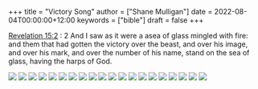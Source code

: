 +++
title = "Victory Song"
author = ["Shane Mulligan"]
date = 2022-08-04T00:00:00+12:00
keywords = ["bible"]
draft = false
+++

[Revelation 15:2](https://www.churchofjesuschrist.org/study/scriptures/nt/rev/15?lang=eng&id=2#p2)
: 2 And I saw as it were a asea of glass mingled with fire: and them that had gotten the victory over the beast, and over his image, and over his mark, and over the number of his name, stand on the sea of glass, having the harps of God.

![](https://github.com/frottage/dall-e-2-generations/raw/master/revelation-of-john/victory-sea-of-glass-fire-harps/DALL%C2%B7E%202022-08-04%2019.36.32%20-%20Standing%20on%20a%20sea%20of%20glass%20and%20fire,%20holding%20the%20harp%20of%20God.%20Digital%20Art.jpg)
![](https://github.com/frottage/dall-e-2-generations/raw/master/revelation-of-john/victory-sea-of-glass-fire-harps/DALL%C2%B7E%202022-08-04%2019.36.36%20-%20Standing%20on%20a%20sea%20of%20glass%20and%20fire,%20holding%20the%20harp%20of%20God.%20Digital%20Art.jpg)
![](https://github.com/frottage/dall-e-2-generations/raw/master/revelation-of-john/victory-sea-of-glass-fire-harps/DALL%C2%B7E%202022-08-04%2019.36.45%20-%20Standing%20on%20a%20sea%20of%20glass%20and%20fire,%20holding%20the%20harp%20of%20God.%20Digital%20Art.jpg)
![](https://github.com/frottage/dall-e-2-generations/raw/master/revelation-of-john/victory-sea-of-glass-fire-harps/DALL%C2%B7E%202022-08-04%2019.36.55%20-%20Standing%20on%20a%20sea%20of%20glass%20and%20fire,%20holding%20the%20harp%20of%20God.%20Digital%20Art.jpg)
![](https://github.com/frottage/dall-e-2-generations/raw/master/revelation-of-john/victory-sea-of-glass-fire-harps/DALL%C2%B7E%202022-08-04%2019.37.16%20-%20Standing%20on%20a%20sea%20of%20glass%20and%20fire,%20holding%20the%20harp%20of%20God.%20Digital%20Art.jpg)
![](https://github.com/frottage/dall-e-2-generations/raw/master/revelation-of-john/victory-sea-of-glass-fire-harps/DALL%C2%B7E%202022-08-04%2019.37.23%20-%20Standing%20on%20a%20sea%20of%20glass%20and%20fire,%20holding%20the%20harp%20of%20God.%20Digital%20Art.jpg)
![](https://github.com/frottage/dall-e-2-generations/raw/master/revelation-of-john/victory-sea-of-glass-fire-harps/DALL%C2%B7E%202022-08-04%2019.37.29%20-%20Standing%20on%20a%20sea%20of%20glass%20and%20fire,%20holding%20the%20harp%20of%20God.%20Digital%20Art.jpg)
![](https://github.com/frottage/dall-e-2-generations/raw/master/revelation-of-john/victory-sea-of-glass-fire-harps/DALL%C2%B7E%202022-08-04%2019.37.57%20-%20Standing%20on%20a%20sea%20of%20glass%20and%20fire,%20holding%20the%20harp%20of%20God.%20Digital%20Art.jpg)
![](https://github.com/frottage/dall-e-2-generations/raw/master/revelation-of-john/victory-sea-of-glass-fire-harps/DALL%C2%B7E%202022-08-04%2019.38.04%20-%20Standing%20on%20a%20sea%20of%20glass%20and%20fire,%20holding%20the%20harp%20of%20God.%20Digital%20Art.jpg)
![](https://github.com/frottage/dall-e-2-generations/raw/master/revelation-of-john/victory-sea-of-glass-fire-harps/DALL%C2%B7E%202022-08-04%2019.38.35%20-%20Standing%20on%20a%20sea%20of%20glass%20and%20fire,%20holding%20the%20harp%20of%20God.%20Digital%20Art.jpg)
![](https://github.com/frottage/dall-e-2-generations/raw/master/revelation-of-john/victory-sea-of-glass-fire-harps/DALL%C2%B7E%202022-08-04%2019.38.38%20-%20Standing%20on%20a%20sea%20of%20glass%20and%20fire,%20holding%20the%20harp%20of%20God.%20Digital%20Art.jpg)
![](https://github.com/frottage/dall-e-2-generations/raw/master/revelation-of-john/victory-sea-of-glass-fire-harps/DALL%C2%B7E%202022-08-04%2019.38.43%20-%20Standing%20on%20a%20sea%20of%20glass%20and%20fire,%20holding%20the%20harp%20of%20God.%20Digital%20Art.jpg)
![](https://github.com/frottage/dall-e-2-generations/raw/master/revelation-of-john/victory-sea-of-glass-fire-harps/DALL%C2%B7E%202022-08-04%2019.38.46%20-%20Standing%20on%20a%20sea%20of%20glass%20and%20fire,%20holding%20the%20harp%20of%20God.%20Digital%20Art.jpg)
![](https://github.com/frottage/dall-e-2-generations/raw/master/revelation-of-john/victory-sea-of-glass-fire-harps/DALL%C2%B7E%202022-08-04%2019.39.07%20-%20Standing%20on%20a%20sea%20of%20glass%20and%20fire,%20holding%20the%20harp%20of%20God.%20Digital%20Art.jpg)
![](https://github.com/frottage/dall-e-2-generations/raw/master/revelation-of-john/victory-sea-of-glass-fire-harps/DALL%C2%B7E%202022-08-04%2019.39.12%20-%20Standing%20on%20a%20sea%20of%20glass%20and%20fire,%20holding%20the%20harp%20of%20God.%20Digital%20Art.jpg)
![](https://github.com/frottage/dall-e-2-generations/raw/master/revelation-of-john/victory-sea-of-glass-fire-harps/DALL%C2%B7E%202022-08-04%2019.39.16%20-%20Standing%20on%20a%20sea%20of%20glass%20and%20fire,%20holding%20the%20harp%20of%20God.%20Digital%20Art.jpg)
![](https://github.com/frottage/dall-e-2-generations/raw/master/revelation-of-john/victory-sea-of-glass-fire-harps/DALL%C2%B7E%202022-08-04%2019.39.28%20-%20Standing%20on%20a%20sea%20of%20glass%20and%20fire,%20holding%20the%20harp%20of%20God.%20Digital%20Art.jpg)
![](https://github.com/frottage/dall-e-2-generations/raw/master/revelation-of-john/victory-sea-of-glass-fire-harps/DALL%C2%B7E%202022-08-04%2019.40.28%20-%20Standing%20on%20a%20sea%20of%20glass%20and%20fire,%20holding%20the%20harp%20of%20God.%20Digital%20Art.jpg)
![](https://github.com/frottage/dall-e-2-generations/raw/master/revelation-of-john/victory-sea-of-glass-fire-harps/DALL%C2%B7E%202022-08-04%2019.40.36%20-%20Standing%20on%20a%20sea%20of%20glass%20and%20fire,%20holding%20the%20harp%20of%20God.%20Digital%20Art.jpg)
![](https://github.com/frottage/dall-e-2-generations/raw/master/revelation-of-john/victory-sea-of-glass-fire-harps/DALL%C2%B7E%202022-08-04%2019.40.40%20-%20Standing%20on%20a%20sea%20of%20glass%20and%20fire,%20holding%20the%20harp%20of%20God.%20Digital%20Art.jpg)